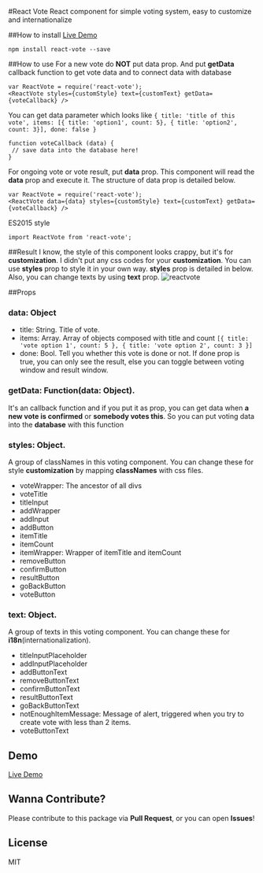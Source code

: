 #React Vote
React component for simple voting system, easy to customize and internationalize

##How to install
[Live Demo](https://www.zerocho.com/portfolio/ReactVote)
```
npm install react-vote --save
```

##How to use
For a new vote do **NOT** put data prop. And put **getData** callback function to get vote data and to connect data with database
```
var ReactVote = require('react-vote');
<ReactVote styles={customStyle} text={customText} getData={voteCallback} />
```
You can get data parameter which looks like `{ title: 'title of this vote', items: [{ title: 'option1', count: 5}, { title: 'option2', count: 3}], done: false }`
```
function voteCallback (data) {
 // save data into the database here!
}
```

For ongoing vote or vote result, put **data** prop. This component will read the **data** prop and execute it. The structure of data prop is detailed below.
```
var ReactVote = require('react-vote');
<ReactVote data={data} styles={customStyle} text={customText} getData={voteCallback} />
```
ES2015 style
```
import ReactVote from 'react-vote';
```

##Result
I know, the style of this component looks crappy, but it's for **customization**. I didn't put any css codes for your **customization**. You can use **styles** prop to style it in your own way. **styles** prop is detailed in below. Also, you can change texts by using **text** prop. 
![reactvote](https://cloud.githubusercontent.com/assets/10962668/19221127/f819ae10-8e77-11e6-8fb5-4340fd32f770.png)

##Props
### data: Object
- title: String. Title of vote.
- items: Array. Array of objects composed with title and count 
`[{ title: 'vote option 1', count: 5 }, { title: 'vote option 2', count: 3 }]`
- done: Bool. Tell you whether this vote is done or not. If done prop is true, you can only see the result, else you can toggle between voting window and result window.

### getData: Function(data: Object).
It's an callback function and if you put it as prop, you can get data when **a new vote is confirmed** or **somebody votes this**. So you can put voting data into the **database** with this function

### styles: Object.
A group of classNames in this voting component. You can change these for style **customization** by mapping **classNames** with css files.
- voteWrapper: The ancestor of all divs
- voteTitle
- titleInput
- addWrapper
- addInput
- addButton
- itemTitle
- itemCount
- itemWrapper: Wrapper of itemTitle and itemCount
- removeButton
- confirmButton
- resultButton
- goBackButton
- voteButton

### text: Object.
A group of texts in this voting component. You can change these for **i18n**(internationalization).
- titleInputPlaceholder
- addInputPlaceholder
- addButtonText
- removeButtonText
- confirmButtonText
- resultButtonText
- goBackButtonText
- notEnoughItemMessage: Message of alert, triggered when you try to create vote with less than 2 items.
- voteButtonText

## Demo
[Live Demo](https://www.zerocho.com/portfolio/ReactVote)

## Wanna Contribute?
Please contribute to this package via **Pull Request**, or you can open **Issues**!

## License
MIT
